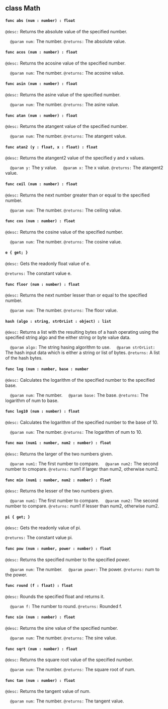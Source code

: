 ## class Math

#### ```func abs (num : number) : float```


```@desc:``` Returns the absolute value of the specified number.

&nbsp;&nbsp;&nbsp;&nbsp;```@param num:``` The number.
```@returns:``` The absolute value.

#### ```func acos (num : number) : float```


```@desc:``` Returns the acosine value of the specified number.

&nbsp;&nbsp;&nbsp;&nbsp;```@param num:``` The number.
```@returns:``` The acosine value.

#### ```func asin (num : number) : float```


```@desc:``` Returns the asine value of the specified number.

&nbsp;&nbsp;&nbsp;&nbsp;```@param num:``` The number.
```@returns:``` The asine value.

#### ```func atan (num : number) : float```


```@desc:``` Returns the atangent value of the specified number.

&nbsp;&nbsp;&nbsp;&nbsp;```@param num:``` The number.
```@returns:``` The atangent value.

#### ```func atan2 (y : float, x : float) : float```


```@desc:``` Returns the atangent2 value of the specified y and x values.

&nbsp;&nbsp;&nbsp;&nbsp;```@param y:``` The y value.
&nbsp;&nbsp;&nbsp;&nbsp;```@param x:``` The x value.
```@returns:``` The atangent2 value.

#### ```func ceil (num : number) : float```


```@desc:``` Returns the next number greater than or equal to the specified number.

&nbsp;&nbsp;&nbsp;&nbsp;```@param num:``` The number.
```@returns:``` The ceiling value.

#### ```func cos (num : number) : float```


```@desc:``` Returns the cosine value of the specified number.

&nbsp;&nbsp;&nbsp;&nbsp;```@param num:``` The number.
```@returns:``` The cosine value.

#### ```e { get; }```


```@desc:``` Gets the readonly float value of e.

```@returns:``` The constant value e.

#### ```func floor (num : number) : float```


```@desc:``` Returns the next number lesser than or equal to the specified number.

&nbsp;&nbsp;&nbsp;&nbsp;```@param num:``` The number.
```@returns:``` The floor value.

#### ```hash (algo : string, strOrList : object) : list```


```@desc:``` Returns a list with the resulting bytes of a hash operating using the specified string algo and the either string or byte value data.

&nbsp;&nbsp;&nbsp;&nbsp;```@param algo:``` The string hasing algorithm to use.
&nbsp;&nbsp;&nbsp;&nbsp;```@param strOrList:``` The hash input data which is either a string or list of bytes.
```@returns:``` A list of the hash bytes.

#### ```func log (num : number, base : number```


```@desc:``` Calculates the logarithm of the specified number to the specified base.

&nbsp;&nbsp;&nbsp;&nbsp;```@param num:``` The number.
&nbsp;&nbsp;&nbsp;&nbsp;```@param base:``` The base.
```@returns:``` The logarithm of num to base.

#### ```func log10 (num : number) : float```


```@desc:``` Calculates the logarithm of the specified number to the base of 10.

&nbsp;&nbsp;&nbsp;&nbsp;```@param num:``` The number.
```@returns:``` The logarithm of num to 10.

#### ```func max (num1 : number, num2 : number) : float```


```@desc:``` Returns the larger of the two numbers given.

&nbsp;&nbsp;&nbsp;&nbsp;```@param num1:``` The first number to compare.
&nbsp;&nbsp;&nbsp;&nbsp;```@param num2:``` The second number to cmopare.
```@returns:``` num1 if larger than num2, otherwise num2.

#### ```func min (num1 : number, num2 : number) : float```


```@desc:``` Returns the lesser of the two numbers given.

&nbsp;&nbsp;&nbsp;&nbsp;```@param num1:``` The first number to compare.
&nbsp;&nbsp;&nbsp;&nbsp;```@param num2:``` The second number to compare.
```@returns:``` num1 if lesser than num2, otherwise num2.

#### ```pi { get; }```


```@desc:``` Gets the readonly value of pi.

```@returns:``` The constant value pi.

#### ```func pow (num : number, power : number) : float```


```@desc:``` Returns the specified number to the specified power.

&nbsp;&nbsp;&nbsp;&nbsp;```@param num:``` The number.
&nbsp;&nbsp;&nbsp;&nbsp;```@param power:``` The power.
```@returns:``` num to the power.

#### ```func round (f : float) : float```


```@desc:``` Rounds the specified float and returns it.

&nbsp;&nbsp;&nbsp;&nbsp;```@param f:``` The number to round.
```@returns:``` Rounded f.

#### ```func sin (num : number) : float```


```@desc:``` Returns the sine value of the specified number.

&nbsp;&nbsp;&nbsp;&nbsp;```@param num:``` The number.
```@returns:``` The sine value.

#### ```func sqrt (num : number) : float```


```@desc:``` Returns the square root value of the specified number.

&nbsp;&nbsp;&nbsp;&nbsp;```@param num:``` The number.
```@returns:``` The square root of num.

#### ```func tan (num : number) : float```


```@desc:``` Returns the tangent value of num.

&nbsp;&nbsp;&nbsp;&nbsp;```@param num:``` The number.
```@returns:``` The tangent value.

